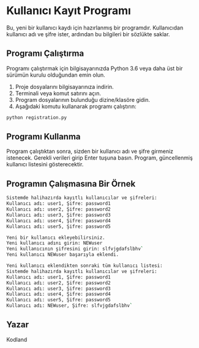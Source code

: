 # Kullanıcı Kayıt Programı

Bu, yeni bir kullanıcı kaydı için hazırlanmış bir programdır. Kullanıcıdan kullanıcı adı ve şifre ister, ardından bu bilgileri bir sözlükte saklar.

## Programı Çalıştırma

Programı çalıştırmak için bilgisayarınızda Python 3.6 veya daha üst bir sürümün kurulu olduğundan emin olun.

1. Proje dosyalarını bilgisayarınıza indirin.
2. Terminali veya komut satırını açın.
3. Program dosyalarının bulunduğu dizine/klasöre gidin.
4. Aşağıdaki komutu kullanarak programı çalıştırın:

```bash
python registration.py
```

## Programı Kullanma

Program çalıştıktan sonra, sizden bir kullanıcı adı ve şifre girmeniz istenecek. Gerekli verileri girip Enter tuşuna basın. Program, güncellenmiş kullanıcı listesini gösterecektir.

## Programın Çalışmasına Bir Örnek

```bash
Sistemde halihazırda kayıtlı kullanıcılar ve şifreleri:
Kullanıcı adı: user1, Şifre: password1
Kullanıcı adı: user2, Şifre: password2
Kullanıcı adı: user3, Şifre: password3
Kullanıcı adı: user4, Şifre: password4
Kullanıcı adı: user5, Şifre: password5

Yeni bir kullanıcı ekleyebilirsiniz.
Yeni kullanıcı adını girin: NEWuser
Yeni kullanıcının şifresini girin: slfvjgdafslbhv`
Yeni kullanıcı NEWuser başarıyla eklendi.

Yeni kullanıcı eklendikten sonraki tüm kullanıcı listesi:
Sistemde halihazırda kayıtlı kullanıcılar ve şifreleri:
Kullanıcı adı: user1, Şifre: password1
Kullanıcı adı: user2, Şifre: password2
Kullanıcı adı: user3, Şifre: password3
Kullanıcı adı: user4, Şifre: password4
Kullanıcı adı: user5, Şifre: password5
Kullanıcı adı: NEWuser, Şifre: slfvjgdafslbhv`
```

## Yazar

Kodland
